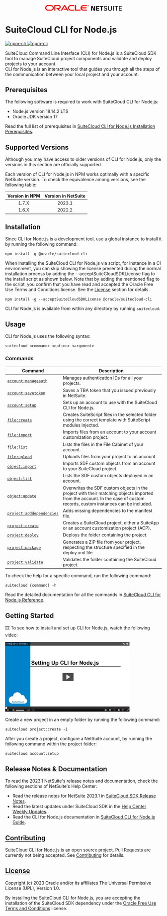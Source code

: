 <p align="center"><a href="#"><img width="250" src="resources/oracle_netsuite_logo_redblack.png"></a></p>

# SuiteCloud CLI for Node.js
<p>
  <a href="https://www.npmjs.com/package/@oracle/suitecloud-cli">
    <img src="https://img.shields.io/npm/dm/@oracle/suitecloud-cli.svg" alt="npm-cli"/>
    <img src="https://img.shields.io/npm/v/@oracle/suitecloud-cli.svg" alt="npm-cli"/>
  </a>
</p>

SuiteCloud Command Line Interface (CLI) for Node.js is a SuiteCloud SDK tool to manage SuiteCloud project components and validate and deploy projects to your account.\
CLI for Node.js is an interactive tool that guides you through all the steps of the communication between your local project and your account.

## Prerequisites
The following software is required to work with SuiteCloud CLI for Node.js:
- Node.js version 18.14.2 LTS
- Oracle JDK version 17

Read the full list of prerequisites in [SuiteCloud CLI for Node.js Installation Prerequisites](https://system.netsuite.com/app/help/helpcenter.nl?fid=section_1558708810.html).

## Supported Versions
Although you may have access to older versions of CLI for Node.js, only the versions in this section are officially supported.

Each version of CLI for Node.js in NPM works optimally with a specific NetSuite version. To check the equivalence among versions, see the following table:

| Version in NPM | Version in NetSuite |
|:--------------:|:-------------------:|
| 1.7.X  | 2023.1  |
| 1.6.X  | 2022.2  |

## Installation
Since CLI for Node.js is a development tool, use a global instance to install it by running the following command:

```
npm install -g @oracle/suitecloud-cli
```
When installing the SuiteCloud CLI for Node.js via script, for instance in a CI environment, you can skip showing the license presented during the normal installation process by adding the --acceptSuiteCloudSDKLicense flag to the install script as shown below. Note that by adding the mentioned flag to the script, you confirm that you have read and accepted the Oracle Free Use Terms and Conditions license. See the [License](#license) section for details.

```
npm install -g --acceptSuiteCloudSDKLicense @oracle/suitecloud-cli
```


CLI for Node.js is available from within any directory by running `suitecloud`.

## Usage
CLI for Node.js uses the following syntax: 
```
suitecloud <command> <option> <argument>
```

### Commands
| Command | Description |
| --- | --- |
|[`account:manageauth`](https://system.netsuite.com/app/help/helpcenter.nl?fid=section_157304934116.html)|Manages authentication IDs for all your projects.|
|[`account:savetoken`](https://system.netsuite.com/app/help/helpcenter.nl?fid=section_159350785187.html)|Saves a TBA token that you issued previously in NetSuite.|
|[`account:setup`](https://system.netsuite.com/app/help/helpcenter.nl?fid=section_156044528841.html)|Sets up an account to use with the SuiteCloud CLI for Node.js.|
|[`file:create`](https://system.netsuite.com/app/help/helpcenter.nl?fid=section_162810635242.html)|Creates SuiteScript files in the selected folder using the correct template with SuiteScript modules injected.|
|[`file:import`](https://system.netsuite.com/app/help/helpcenter.nl?fid=section_156041963273.html)|Imports files from an account to your account customization project.|
|[`file:list`](https://system.netsuite.com/app/help/helpcenter.nl?fid=section_156042966488.html)|Lists the files in the File Cabinet of your account.|
|[`file:upload`](https://system.netsuite.com/app/help/helpcenter.nl?fid=section_159066070687.html)|Uploads files from your project to an account.|
|[`object:import`](https://system.netsuite.com/app/help/helpcenter.nl?fid=section_156042181820.html)|Imports SDF custom objects from an account to your SuiteCloud project.|
|[`object:list`](https://system.netsuite.com/app/help/helpcenter.nl?fid=section_156043303237.html)|Lists the SDF custom objects deployed in an account.|
|[`object:update`](https://system.netsuite.com/app/help/helpcenter.nl?fid=section_156050566547.html)|Overwrites the SDF custom objects in the project with their matching objects imported from the account. In the case of custom records, custom instances can be included.|
|[`project:adddependencies`](https://system.netsuite.com/app/help/helpcenter.nl?fid=section_155981452469.html)| Adds missing dependencies to the manifest file.|
|[`project:create`](https://system.netsuite.com/app/help/helpcenter.nl?fid=section_156041348327.html)|Creates a SuiteCloud project, either a SuiteApp or an account customization project (ACP).|
|[`project:deploy`](https://system.netsuite.com/app/help/helpcenter.nl?fid=section_156044636320.html)|Deploys the folder containing the project.|
|[`project:package`](https://system.netsuite.com/app/help/helpcenter.nl?fid=section_159550971388.html)|Generates a ZIP file from your project, respecting the structure specified in the deploy.xml file.|
|[`project:validate`](https://system.netsuite.com/app/help/helpcenter.nl?fid=section_156049843194.html)|Validates the folder containing the SuiteCloud project.|

To check the help for a specific command, run the following command:
```
suitecloud {command} -h
```

Read the detailed documentation for all the commands in [SuiteCloud CLI for Node.js Reference](https://system.netsuite.com/app/help/helpcenter.nl?fid=chapter_155931263126.html).

## Getting Started
🎞 To see how to install and set up CLI for Node.js, watch the following video:

<a href="https://videohub.oracle.com/media/Setting+Up+CLI+for+Nodej.s/0_091fc2ca"><img src="resources/video_setting_up_nodejs_cli.png" alt="Setting up CLI for Node.js video" width="400"></a>


Create a new project in an empty folder by running the following command:
```
suitecloud project:create -i
```

After you create a project, configure a NetSuite account, by running the following command within the project folder:
```
suitecloud account:setup
```

## Release Notes & Documentation
To read the 2023.1 NetSuite's release notes and documentation, check the following sections of NetSuite's Help Center:
- Read the release notes for NetSuite 2023.1 in [SuiteCloud SDK Release Notes](https://docs.oracle.com/en/cloud/saas/netsuite/ns-online-help/section_1558730192.html).
- Read the latest updates under SuiteCloud SDK in the [Help Center Weekly Updates](https://system.netsuite.com/app/help/helpcenter.nl?fid=chapter_3798389663.html).
- Read the CLI for Node.js documentation in [SuiteCloud CLI for Node.js Guide](https://system.netsuite.com/app/help/helpcenter.nl?fid=chapter_1558708800.html).

## [Contributing](/CONTRIBUTING.md)
SuiteCloud CLI for Node.js is an open source project. Pull Requests are currently not being accepted. See [Contributing](/CONTRIBUTING.md) for details.

## [License](/LICENSE.txt)
Copyright (c) 2023 Oracle and/or its affiliates The Universal Permissive License (UPL), Version 1.0.

By installing the SuiteCloud CLI for Node.js, you are accepting the installation of the SuiteCloud SDK dependency under the [Oracle Free Use Terms and Conditions](https://www.oracle.com/downloads/licenses/oracle-free-license.html) license.